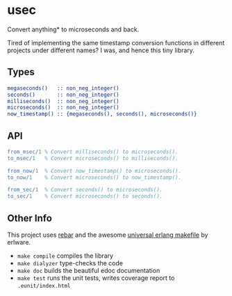 usec
====

Convert anything\* to microseconds and back.


Tired of implementing the same timestamp conversion functions in different
projects under different names? I was, and hence this tiny library.


Types
-----

```erlang
megaseconds()   :: non_neg_integer()
seconds()       :: non_neg_integer()
milliseconds()  :: non_neg_integer()
microseconds()  :: non_neg_integer()
now_timestamp() :: {megaseconds(), seconds(), microseconds()}
```    

API
---

```erlang
from_msec/1	% Convert milliseconds() to microseconds().
to_msec/1	% Convert microseconds() to milliseconds().

from_now/1	% Convert now_timestamp() to microseconds().
to_now/1	% Convert microseconds() to now_timestamp().

from_sec/1	% Convert seconds() to microseconds().
to_sec/1	% Convert microseconds() to seconds().
```

Other Info
----------

This project uses [rebar][1] and the awesome [universal erlang makefile][2] by erlware.

  * `make compile` compiles the library
  * `make dialyzer` type-checks the code
  * `make doc` builds the beautiful edoc documentation
  * `make test` runs the unit tests, writes coverage report to
    `.eunit/index.html`


[1]: https://github.com/rebar/rebar
[2]: http://blog.erlware.org/2013/06/04/universal-makefile-for-erlang-projects-that-use-rebar/
